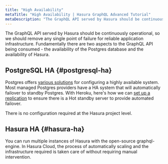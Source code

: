 ```yaml
---
title: "High Availability"
metaTitle: "High Availability | Hasura GraphQL Advanced Tutorial"
metaDescription: "The GraphQL API served by Hasura should be continuously operational, so we should remove any single point of failure for reliable application infrastructure."
---
```


The GraphQL API served by Hasura should be continuously operational, so we should remove any single point of failure for reliable application infrastructure. Fundamentally there are two aspects to the GraphQL API being consumed - the availability of the Postgres database and the availability of Hasura.

## PostgreSQL HA {#postgresql-ha}

Postgres offers [various solutions](https://www.postgresql.org/docs/9.3/different-replication-solutions.html) for configuring a highly available system. Most managed Postgres providers have a HA system that will automatically failover to standby Postgres. With Heroku, here's how we can [set up a replication](https://devcenter.heroku.com/articles/heroku-postgres-follower-databases#high-availability-with-followers) to ensure there is a Hot standby server to provide automated failover.

There is no configuration required at the Hasura project level.

## Hasura HA {#hasura-ha}

You can run multiple instances of Hasura with the open-source graphql-engine. In Hasura Cloud, the process of automatically scaling and the infrastructure required is taken care of without requiring manual intervention.
